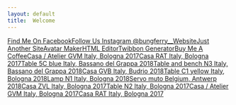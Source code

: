 ```yaml
---
layout: default
title:  Welcome
---
```


<a class="object" href="https://www.facebook.com/bungferry.wa">Find Me On Facebook</a><a class="object" href="https://www.instagram.com/bungferry__">Follow Us Instagram @bungferry__</a><a class="interior" href="https://bungferry.my.id/">Website</a><a class="object" href="https://fer.pages.dev/">Just Another Site</a><a class="object" href="https://stbi.pages.dev/">Avatar Maker</a><a class="object" href="{{ 'html-editor.html' | relative_url }}">HTML Editor</a><a class="publication" href="{{ 'twibbon.html' | relative_url }}">Twibbon Generator</a><a class="object" href="https://www.buymeacoffee.com/bungferry">Buy Me A Coffee</a><a class="interior" href="#">Casa / Atelier GVM Italy, Bologna 2017</a><a class="publication" href="#">Casa RAT Italy, Bologna 2017</a><a class="object" href="#">Table 5C blue Italy, Bassano del Grappa 2018</a><a class="object" href="#">Table and bench N3 Italy, Bassano del Grappa 2018</a><a class="interior" href="#">Casa GVB Italy, Budrio 2018</a><a class="object" href="#">Table C1 yellow Italy, Bologna 2018</a><a class="publication" href="#">Lamp N1 Italy, Bologna 2018</a><a class="object" href="#">Servo muto Belgium, Antwerp 2018</a><a class="interior" href="#">Casa ZVL Italy, Bologna 2017</a><a class="object" href="#">Table N2</b> Italy, Bologna 2017</a><a class="interior" href="#">Casa / Atelier GVM Italy, Bologna 2017</a><a class="interior" href="#">Casa RAT Italy, Bologna 2017</a>
